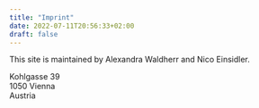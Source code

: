 ```yaml
---
title: "Imprint"
date: 2022-07-11T20:56:33+02:00
draft: false
---
```


This site is maintained by Alexandra Waldherr and Nico Einsidler.

Kohlgasse 39<br>
1050 Vienna<br>
Austria
